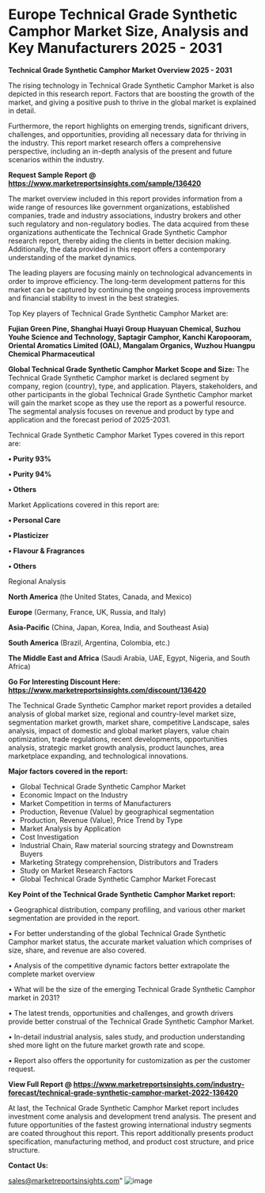 # Europe Technical Grade Synthetic Camphor Market Size, Analysis and Key Manufacturers 2025 - 2031

<Strong> Technical Grade Synthetic Camphor Market Overview 2025 - 2031</strong>

The rising technology in Technical Grade Synthetic Camphor Market is also depicted in this research report. Factors that are boosting the growth of the market, and giving a positive push to thrive in the global market is explained in detail.

Furthermore, the report highlights on emerging trends, significant drivers, challenges, and opportunities, providing all necessary data for thriving in the industry. This report market research offers a comprehensive perspective, including an in-depth analysis of the present and future scenarios within the industry.

<strong>Request Sample Report @ <a href=https://www.marketreportsinsights.com/sample/136420>https://www.marketreportsinsights.com/sample/136420</a></strong>

The market overview included in this report provides information from a wide range of resources like government organizations, established companies, trade and industry associations, industry brokers and other such regulatory and non-regulatory bodies. The data acquired from these organizations authenticate the Technical Grade Synthetic Camphor research report, thereby aiding the clients in better decision making. Additionally, the data provided in this report offers a contemporary understanding of the market dynamics.

The leading players are focusing mainly on technological advancements in order to improve efficiency. The long-term development patterns for this market can be captured by continuing the ongoing process improvements and financial stability to invest in the best strategies.

Top Key players of Technical Grade Synthetic Camphor Market are:

<strong>Fujian Green Pine, Shanghai Huayi Group Huayuan Chemical, Suzhou Youhe Science and Technology, Saptagir Camphor, Kanchi Karopooram, Oriental Aromatics Limited (OAL), Mangalam Organics, Wuzhou Huangpu Chemical Pharmaceutical</strong>

<strong><b>Global Technical Grade Synthetic Camphor Market Scope and Size:</b></strong>
The Technical Grade Synthetic Camphor market is declared segment by company, region (country), type, and application. Players, stakeholders, and other participants in the global Technical Grade Synthetic Camphor market will gain the market scope as they use the report as a powerful resource. The segmental analysis focuses on revenue and product by type and application and the forecast period of 2025-2031.

Technical Grade Synthetic Camphor Market Types covered in this report are:

<strong>• Purity 93%

• Purity 94%

• Others</strong>

Market Applications covered in this report are:

<strong>• Personal Care

• Plasticizer

• Flavour & Fragrances

• Others</strong> 

Regional Analysis

<strong>North America</strong> (the United States, Canada, and Mexico)

<strong>Europe</strong> (Germany, France, UK, Russia, and Italy)

<strong>Asia-Pacific</strong> (China, Japan, Korea, India, and Southeast Asia)

<strong>South America</strong> (Brazil, Argentina, Colombia, etc.)

<strong>The Middle East and Africa</strong> (Saudi Arabia, UAE, Egypt, Nigeria, and South Africa)

<strong>Go For Interesting Discount Here: <a href=https://www.marketreportsinsights.com/discount/136420>https://www.marketreportsinsights.com/discount/136420</a></strong>

The Technical Grade Synthetic Camphor market report provides a detailed analysis of global market size, regional and country-level market size, segmentation market growth, market share, competitive Landscape, sales analysis, impact of domestic and global market players, value chain optimization, trade regulations, recent developments, opportunities analysis, strategic market growth analysis, product launches, area marketplace expanding, and technological innovations.

<strong><b>Major factors covered in the report:</b></strong>
<ul>
  <li>Global Technical Grade Synthetic Camphor Market </li>
  <li>Economic Impact on the Industry</li>
  <li>Market Competition in terms of Manufacturers</li>
  <li>Production, Revenue (Value) by geographical segmentation</li>
  <li>Production, Revenue (Value), Price Trend by Type</li>
  <li>Market Analysis by Application</li>
  <li>Cost Investigation</li>
  <li>Industrial Chain, Raw material sourcing strategy and Downstream Buyers</li>
  <li>Marketing Strategy comprehension, Distributors and Traders</li>
  <li>Study on Market Research Factors</li>
  <li>Global Technical Grade Synthetic Camphor Market Forecast</li>
</ul>

<strong><b>Key Point of the Technical Grade Synthetic Camphor Market report:</b></strong>

• Geographical distribution, company profiling, and various other market segmentation are provided in the report.

• For better understanding of the global Technical Grade Synthetic Camphor market status, the accurate market valuation which comprises of size, share, and revenue are also covered.

• Analysis of the competitive dynamic factors better extrapolate the complete market overview

• What will be the size of the emerging Technical Grade Synthetic Camphor market in 2031?

• The latest trends, opportunities and challenges, and growth drivers provide better construal of the Technical Grade Synthetic Camphor Market.

• In-detail industrial analysis, sales study, and production understanding shed more light on the future market growth rate and scope.

• Report also offers the opportunity for customization as per the customer request.

<strong><b>View Full Report @ <a href=https://www.marketreportsinsights.com/industry-forecast/technical-grade-synthetic-camphor-market-2022-136420>https://www.marketreportsinsights.com/industry-forecast/technical-grade-synthetic-camphor-market-2022-136420</a></b></strong>


At last, the Technical Grade Synthetic Camphor Market report includes investment come analysis and development trend analysis. The present and future opportunities of the fastest growing international industry segments are coated throughout this report. This report additionally presents product specification, manufacturing method, and product cost structure, and price structure.

<strong>Contact Us:</strong>

sales@marketreportsinsights.com"
![image](https://github.com/user-attachments/assets/dd3de1b8-6671-4a0b-8e90-120d5d2c5cfb)
